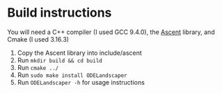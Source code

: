 # Build instructions

You will need a C++ compiler (I used GCC 9.4.0), the [Ascent](https://github.com/AnyarInc/Ascent/releases/tag/v0.7.1) library, and Cmake (I used 3.16.3)

1. Copy the Ascent library into include/ascent
2. Run `mkdir build && cd build`
3. Run `cmake ../`
4. Run `sudo make install ODELandscaper`
5. Run `ODELandscaper -h` for usage instructions
